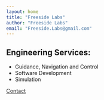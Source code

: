 ```yaml
---
layout: home
title: "Freeside Labs"
author: "Freeside Labs"
email: "Freeside.Labs@gmail.com"
---
```



## Engineering Services:
* Guidance, Navigation and Control
* Software Development
* Simulation

[Contact](mailto:younes@freesidelabs.com)
